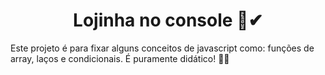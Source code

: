 <h1 align="center">Lojinha no console 🛒✔</h1>

<p>Este projeto é para fixar alguns conceitos de javascript como: funções de array, laços e condicionais. É puramente didático! 🐱‍🏍</p>

